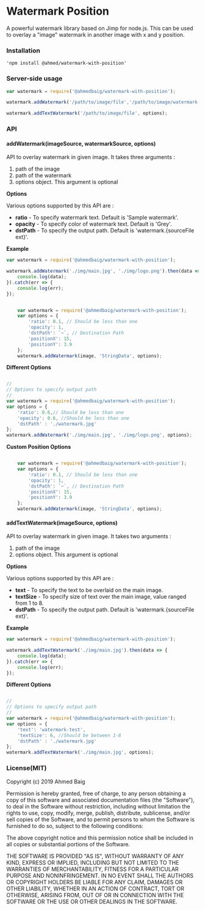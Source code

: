 # Watermark Position
A powerful watermark library based on Jimp for node.js. This can be used to overlay a "image" watermark in another image with x and y position.

### Installation

	'npm install @ahmed/watermark-with-position'

### Server-side usage

```javascript
var watermark = require('@ahmedbaig/watermark-with-position');

watermark.addWatermark('/path/to/image/file','/path/to/image/watermark', options);

watermark.addTextWatermark('/path/to/image/file', options);
```

### API

#### addWatermark(imageSource, watermarkSource, options)

API to overlay watermark in given image. It takes three arguments : 
1. path of the image
2. path of the watermark
2. options object. This argument is optional


**Options**

Various options supported by this API are :
- **ratio** - To specify watermark text. Default is 'Sample watermark'.
- **opacity** - To specify color of watermark text. Default is 'Grey'.
- **dstPath** - To specify the output path. Default is 'watermark.{sourceFile ext}'.

**Example**

```javascript
var watermark = require('@ahmedbaig/watermark-with-position');

watermark.addWatermark('./img/main.jpg', './img/logo.png').then(data => {
    console.log(data);
}).catch(err => {
    console.log(err);
});
```

```javascript

    var watermark = require('@ahmedbaig/watermark-with-position');
    var options = {
        'ratio': 0.1, // Should be less than one
        'opacity': 1,
        'dstPath': `~`, // Destination Path
        'positionX': 15,
        'positionY': 3.9
    };
    watermark.addWatermark(image, 'StringData', options);
```

**Different Options**

```javascript

//
// Options to specify output path
//
var watermark = require('@ahmedbaig/watermark-with-position');
var options = {
	'ratio': 0.6,// Should be less than one
    'opacity': 0.6, //Should be less than one
    'dstPath' : './watermark.jpg'
};
watermark.addWatermark('./img/main.jpg', './img/logo.png', options);

```

**Custom Position Options**

```javascript

    var watermark = require('@ahmedbaig/watermark-with-position');
    var options = {
        'ratio': 0.1, // Should be less than one
        'opacity': 1,
        'dstPath': `~`, // Destination Path
        'positionX': 15,
        'positionY': 3.9
    };
    watermark.addWatermark(image, 'StringData', options);
```

#### addTextWatermark(imageSource, options)

API to overlay watermark in given image. It takes two arguments : 
1. path of the image
2. options object. This argument is optional


**Options**

Various options supported by this API are :
- **text** - To specify the text to be overlaid on the main image.
- **textSize** - To specify size of text over the main image, value ranged from 1 to 8.
- **dstPath** - To specify the output path. Default is 'watermark.{sourceFile ext}'.

**Example**

```javascript
var watermark = require('@ahmedbaig/watermark-with-position');

watermark.addTextWatermark('./img/main.jpg').then(data => {
    console.log(data);
}).catch(err => {
    console.log(err);
});
```

**Different Options**

```javascript

//
// Options to specify output path
//
var watermark = require('@ahmedbaig/watermark-with-position');
var options = {
	'text': 'watermark-test',
    'textSize': 6, //Should be between 1-8
    'dstPath' : './watermark.jpg'
};
watermark.addTextWatermark('./img/main.jpg', options);
```
### License(MIT)

Copyright (c) 2019 Ahmed Baig

Permission is hereby granted, free of charge, to any person obtaining a copy of this software and associated documentation files (the "Software"), to deal in the Software without restriction, including without limitation the rights to use, copy, modify, merge, publish, distribute, sublicense, and/or sell copies of the Software, and to permit persons to whom the Software is furnished to do so, subject to the following conditions:

The above copyright notice and this permission notice shall be included in all copies or substantial portions of the Software.

THE SOFTWARE IS PROVIDED "AS IS", WITHOUT WARRANTY OF ANY KIND, EXPRESS OR IMPLIED, INCLUDING BUT NOT LIMITED TO THE WARRANTIES OF MERCHANTABILITY, FITNESS FOR A PARTICULAR PURPOSE AND NONINFRINGEMENT. IN NO EVENT SHALL THE AUTHORS OR COPYRIGHT HOLDERS BE LIABLE FOR ANY CLAIM, DAMAGES OR OTHER LIABILITY, WHETHER IN AN ACTION OF CONTRACT, TORT OR OTHERWISE, ARISING FROM, OUT OF OR IN CONNECTION WITH THE SOFTWARE OR THE USE OR OTHER DEALINGS IN THE SOFTWARE.    
